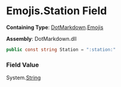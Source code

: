 # Emojis\.Station Field

**Containing Type**: [DotMarkdown](../../README.md)\.[Emojis](../README.md)

**Assembly**: DotMarkdown\.dll

```csharp
public const string Station = ":station:"
```

### Field Value

System\.[String](https://docs.microsoft.com/en-us/dotnet/api/system.string)